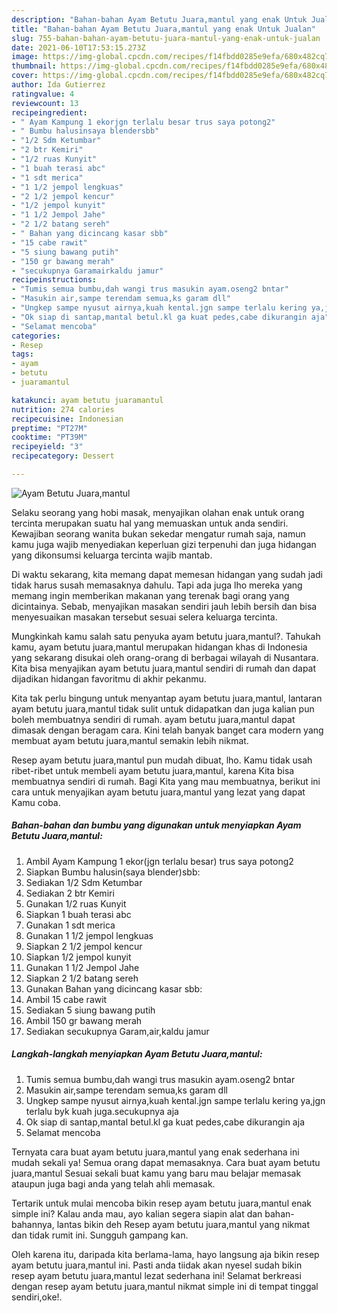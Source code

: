 ```yaml
---
description: "Bahan-bahan Ayam Betutu Juara,mantul yang enak Untuk Jualan"
title: "Bahan-bahan Ayam Betutu Juara,mantul yang enak Untuk Jualan"
slug: 755-bahan-bahan-ayam-betutu-juara-mantul-yang-enak-untuk-jualan
date: 2021-06-10T17:53:15.273Z
image: https://img-global.cpcdn.com/recipes/f14fbdd0285e9efa/680x482cq70/ayam-betutu-juaramantul-foto-resep-utama.jpg
thumbnail: https://img-global.cpcdn.com/recipes/f14fbdd0285e9efa/680x482cq70/ayam-betutu-juaramantul-foto-resep-utama.jpg
cover: https://img-global.cpcdn.com/recipes/f14fbdd0285e9efa/680x482cq70/ayam-betutu-juaramantul-foto-resep-utama.jpg
author: Ida Gutierrez
ratingvalue: 4
reviewcount: 13
recipeingredient:
- " Ayam Kampung 1 ekorjgn terlalu besar trus saya potong2"
- " Bumbu halusinsaya blendersbb"
- "1/2 Sdm Ketumbar"
- "2 btr Kemiri"
- "1/2 ruas Kunyit"
- "1 buah terasi abc"
- "1 sdt merica"
- "1 1/2 jempol lengkuas"
- "2 1/2 jempol kencur"
- "1/2 jempol kunyit"
- "1 1/2 Jempol Jahe"
- "2 1/2 batang sereh"
- " Bahan yang dicincang kasar sbb"
- "15 cabe rawit"
- "5 siung bawang putih"
- "150 gr bawang merah"
- "secukupnya Garamairkaldu jamur"
recipeinstructions:
- "Tumis semua bumbu,dah wangi trus masukin ayam.oseng2 bntar"
- "Masukin air,sampe terendam semua,ks garam dll"
- "Ungkep sampe nyusut airnya,kuah kental.jgn sampe terlalu kering ya,jgn terlalu byk kuah juga.secukupnya aja"
- "Ok siap di santap,mantal betul.kl ga kuat pedes,cabe dikurangin aja"
- "Selamat mencoba"
categories:
- Resep
tags:
- ayam
- betutu
- juaramantul

katakunci: ayam betutu juaramantul 
nutrition: 274 calories
recipecuisine: Indonesian
preptime: "PT27M"
cooktime: "PT39M"
recipeyield: "3"
recipecategory: Dessert

---
```



![Ayam Betutu Juara,mantul](https://img-global.cpcdn.com/recipes/f14fbdd0285e9efa/680x482cq70/ayam-betutu-juaramantul-foto-resep-utama.jpg)

Selaku seorang yang hobi masak, menyajikan olahan enak untuk orang tercinta merupakan suatu hal yang memuaskan untuk anda sendiri. Kewajiban seorang  wanita bukan sekedar mengatur rumah saja, namun kamu juga wajib menyediakan keperluan gizi terpenuhi dan juga hidangan yang dikonsumsi keluarga tercinta wajib mantab.

Di waktu  sekarang, kita memang dapat memesan hidangan yang sudah jadi tidak harus susah memasaknya dahulu. Tapi ada juga lho mereka yang memang ingin memberikan makanan yang terenak bagi orang yang dicintainya. Sebab, menyajikan masakan sendiri jauh lebih bersih dan bisa menyesuaikan masakan tersebut sesuai selera keluarga tercinta. 



Mungkinkah kamu salah satu penyuka ayam betutu juara,mantul?. Tahukah kamu, ayam betutu juara,mantul merupakan hidangan khas di Indonesia yang sekarang disukai oleh orang-orang di berbagai wilayah di Nusantara. Kita bisa menyajikan ayam betutu juara,mantul sendiri di rumah dan dapat dijadikan hidangan favoritmu di akhir pekanmu.

Kita tak perlu bingung untuk menyantap ayam betutu juara,mantul, lantaran ayam betutu juara,mantul tidak sulit untuk didapatkan dan juga kalian pun boleh membuatnya sendiri di rumah. ayam betutu juara,mantul dapat dimasak dengan beragam cara. Kini telah banyak banget cara modern yang membuat ayam betutu juara,mantul semakin lebih nikmat.

Resep ayam betutu juara,mantul pun mudah dibuat, lho. Kamu tidak usah ribet-ribet untuk membeli ayam betutu juara,mantul, karena Kita bisa membuatnya sendiri di rumah. Bagi Kita yang mau membuatnya, berikut ini cara untuk menyajikan ayam betutu juara,mantul yang lezat yang dapat Kamu coba.

<!--inarticleads1-->

##### Bahan-bahan dan bumbu yang digunakan untuk menyiapkan Ayam Betutu Juara,mantul:

1. Ambil  Ayam Kampung 1 ekor(jgn terlalu besar) trus saya potong2
1. Siapkan  Bumbu halusin(saya blender)sbb:
1. Sediakan 1/2 Sdm Ketumbar
1. Sediakan 2 btr Kemiri
1. Gunakan 1/2 ruas Kunyit
1. Siapkan 1 buah terasi abc
1. Gunakan 1 sdt merica
1. Gunakan 1 1/2 jempol lengkuas
1. Siapkan 2 1/2 jempol kencur
1. Siapkan 1/2 jempol kunyit
1. Gunakan 1 1/2 Jempol Jahe
1. Siapkan 2 1/2 batang sereh
1. Gunakan  Bahan yang dicincang kasar sbb:
1. Ambil 15 cabe rawit
1. Sediakan 5 siung bawang putih
1. Ambil 150 gr bawang merah
1. Sediakan secukupnya Garam,air,kaldu jamur




<!--inarticleads2-->

##### Langkah-langkah menyiapkan Ayam Betutu Juara,mantul:

1. Tumis semua bumbu,dah wangi trus masukin ayam.oseng2 bntar
1. Masukin air,sampe terendam semua,ks garam dll
1. Ungkep sampe nyusut airnya,kuah kental.jgn sampe terlalu kering ya,jgn terlalu byk kuah juga.secukupnya aja
1. Ok siap di santap,mantal betul.kl ga kuat pedes,cabe dikurangin aja
1. Selamat mencoba




Ternyata cara buat ayam betutu juara,mantul yang enak sederhana ini mudah sekali ya! Semua orang dapat memasaknya. Cara buat ayam betutu juara,mantul Sesuai sekali buat kamu yang baru mau belajar memasak ataupun juga bagi anda yang telah ahli memasak.

Tertarik untuk mulai mencoba bikin resep ayam betutu juara,mantul enak simple ini? Kalau anda mau, ayo kalian segera siapin alat dan bahan-bahannya, lantas bikin deh Resep ayam betutu juara,mantul yang nikmat dan tidak rumit ini. Sungguh gampang kan. 

Oleh karena itu, daripada kita berlama-lama, hayo langsung aja bikin resep ayam betutu juara,mantul ini. Pasti anda tiidak akan nyesel sudah bikin resep ayam betutu juara,mantul lezat sederhana ini! Selamat berkreasi dengan resep ayam betutu juara,mantul nikmat simple ini di tempat tinggal sendiri,oke!.

